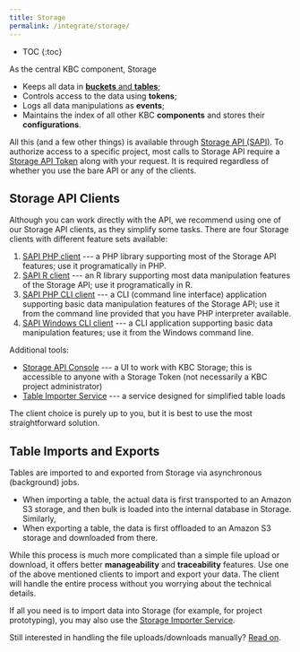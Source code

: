 ```yaml
---
title: Storage
permalink: /integrate/storage/
---
```


* TOC
{:toc}

As the central KBC component, Storage 

- Keeps all data in [**buckets** and **tables**](https://help.keboola.com/storage/); 
- Controls access to the data using **tokens**; 
- Logs all data manipulations as **events**;
- Maintains the index of all other KBC **components** and stores their **configurations**.

All this (and a few other things) is available through [Storage API (SAPI)](http://docs.keboola.apiary.io/#). 
To authorize access to a specific project, most calls to Storage API require 
a [Storage API Token](https://help.keboola.com/storage/tokens/) along with your request. 
It is required regardless of whether you use the bare API or any of the clients.

## Storage API Clients
Although you can work directly with the API, we recommend using one of our Storage API clients, as they simplify some tasks. 
There are four Storage clients with different feature sets available:

1. [SAPI PHP client](https://github.com/keboola/storage-api-php-client) --- a PHP library supporting most of the Storage API features; 
use it programatically in PHP.
2. [SAPI R client](/integrate/storage/r-client/) --- an R library supporting most data manipulation features of the Storage API; 
use it programatically in R.
3. [SAPI PHP CLI client](https://github.com/keboola/storage-api-cli) --- a CLI (command line interface) application supporting 
basic data manipulation features of the Storage API; use it from the command line provided that you have PHP interpreter
available.
4. [SAPI Windows CLI client](/integrate/storage/win-cli-client/) --- a CLI application supporting basic data manipulation features;
use it from the Windows command line.

Additional tools:

- [Storage API Console](https://storage-api-console.keboola.com/) --- a UI to work with KBC Storage;
this is accessible to anyone with a Storage Token (not necessarily a KBC project administrator)
- [Table Importer Service](/integrate/storage/api/importer/) --- a service designed for simplified table loads

The client choice is purely up to you, but it is best to use the most straightforward solution.

## Table Imports and Exports
Tables are imported to and exported from Storage via asynchronous (background) jobs.

- When importing a table, the actual data is first transported to an Amazon S3 storage,
and then bulk is loaded into the internal database in Storage. Similarly,
- When exporting a table, the data is first offloaded to an Amazon S3 storage and downloaded from there. 

While this process is much more complicated than a simple file upload or download, 
it offers better **manageability** and **traceability** features. 
Use one of the above mentioned clients to import and export your data. The client will handle the entire process 
without you worrying about the technical details. 

If all you need is to import data into Storage (for example, for project prototyping), you may
also use the [Storage Importer Service](/integrate/storage/api/importer/).

Still interested in handling the file uploads/downloads manually? 
[Read on](/integrate/storage/api/import-export/).
